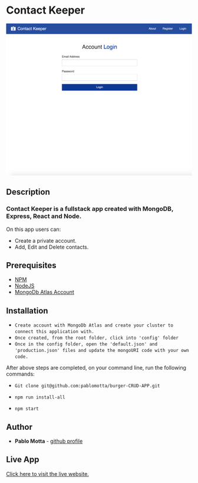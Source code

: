 # Contact Keeper

![App Logo](client/img/contact-keeper.png)

## Description

### Contact Keeper is a fullstack app created with MongoDB, Express, React and Node.

On this app users can:

-   Create a private account.
-   Add, Edit and Delete contacts.

## Prerequisites

-   [NPM](https://www.npmjs.com/get-npm)
-   [NodeJS](https://nodejs.org/en/)
-   [MongoDb Atlas Account](https://www.mongodb.com/blog/post/quick-start-getting-your-free-mongodb-atlas-cluster)

## Installation

-   `Create account with MongoDb Atlas and create your cluster to connect this application with.`
-   `Once created, from the root folder, click into 'config' folder`
-   `Once in the config folder, open the 'default.json' and 'production.json' files and update the mongoURI code with your own code.`

After above steps are completed, on your command line, run the following commands:

-   `Git clone git@github.com:pablomotta/burger-CRUD-APP.git`

-   `npm run install-all`

-   `npm start`

## Author

-   **Pablo Motta** - [github profile](https://github.com/pablomotta)

## Live App

[Click here to visit the live website.](https://contact-keeper-pm.herokuapp.com/)

